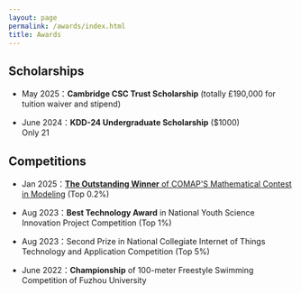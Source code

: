 ```yaml
---
layout: page
permalink: /awards/index.html
title: Awards
---
```


## Scholarships

- May 2025：**Cambridge CSC Trust Scholarship** (totally £190,000 for tuition waiver and stipend)
  
- June 2024：**KDD-24 Undergraduate Scholarship** ($1000)<br>Only 21 

## Competitions

- Jan 2025：[**The Outstanding Winner** of COMAP'S Mathematical Contest in Modeling](https://www.contest.comap.com/undergraduate/contests/mcm/contests/2025/results/) (Top 0.2%)
  
- Aug 2023：**Best Technology Award** in National Youth Science Innovation Project Competition (Top 1%)
  
- Aug 2023：Second Prize in National Collegiate Internet of Things Technology and Application Competition (Top 5%)
  
- June 2022：**Championship** of 100-meter Freestyle Swimming Competition of Fuzhou University<br>

<br>
